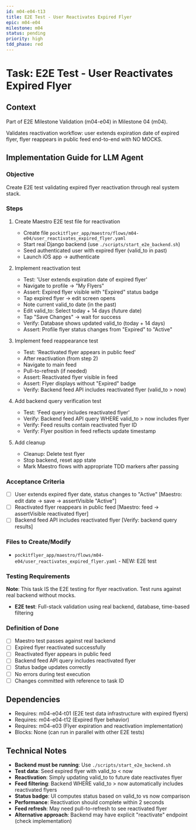 ```yaml
---
id: m04-e04-t13
title: E2E Test - User Reactivates Expired Flyer
epic: m04-e04
milestone: m04
status: pending
priority: high
tdd_phase: red
---
```


# Task: E2E Test - User Reactivates Expired Flyer

## Context
Part of E2E Milestone Validation (m04-e04) in Milestone 04 (m04).

Validates reactivation workflow: user extends expiration date of expired flyer, flyer reappears in public feed end-to-end with NO MOCKS.

## Implementation Guide for LLM Agent

### Objective
Create E2E test validating expired flyer reactivation through real system stack.

### Steps

1. Create Maestro E2E test file for reactivation
   - Create file `pockitflyer_app/maestro/flows/m04-e04/user_reactivates_expired_flyer.yaml`
   - Start real Django backend (use `./scripts/start_e2e_backend.sh`)
   - Seed authenticated user with expired flyer (valid_to in past)
   - Launch iOS app → authenticate

2. Implement reactivation test
   - Test: 'User extends expiration date of expired flyer'
   - Navigate to profile → "My Flyers"
   - Assert: Expired flyer visible with "Expired" status badge
   - Tap expired flyer → edit screen opens
   - Note current valid_to date (in the past)
   - Edit valid_to: Select today + 14 days (future date)
   - Tap "Save Changes" → wait for success
   - Verify: Database shows updated valid_to (today + 14 days)
   - Assert: Profile flyer status changes from "Expired" to "Active"

3. Implement feed reappearance test
   - Test: 'Reactivated flyer appears in public feed'
   - After reactivation (from step 2)
   - Navigate to main feed
   - Pull-to-refresh (if needed)
   - Assert: Reactivated flyer visible in feed
   - Assert: Flyer displays without "Expired" badge
   - Verify: Backend feed API includes reactivated flyer (valid_to > now)

4. Add backend query verification test
   - Test: 'Feed query includes reactivated flyer'
   - Verify: Backend feed API query WHERE valid_to > now includes flyer
   - Verify: Feed results contain reactivated flyer ID
   - Verify: Flyer position in feed reflects update timestamp

5. Add cleanup
   - Cleanup: Delete test flyer
   - Stop backend, reset app state
   - Mark Maestro flows with appropriate TDD markers after passing

### Acceptance Criteria
- [ ] User extends expired flyer date, status changes to "Active" [Maestro: edit date → save → assertVisible "Active"]
- [ ] Reactivated flyer reappears in public feed [Maestro: feed → assertVisible reactivated flyer]
- [ ] Backend feed API includes reactivated flyer [Verify: backend query results]

### Files to Create/Modify
- `pockitflyer_app/maestro/flows/m04-e04/user_reactivates_expired_flyer.yaml` - NEW: E2E test

### Testing Requirements
**Note**: This task IS the E2E testing for flyer reactivation. Test runs against real backend without mocks.

- **E2E test**: Full-stack validation using real backend, database, time-based filtering

### Definition of Done
- [ ] Maestro test passes against real backend
- [ ] Expired flyer reactivated successfully
- [ ] Reactivated flyer appears in public feed
- [ ] Backend feed API query includes reactivated flyer
- [ ] Status badge updates correctly
- [ ] No errors during test execution
- [ ] Changes committed with reference to task ID

## Dependencies
- Requires: m04-e04-t01 (E2E test data infrastructure with expired flyers)
- Requires: m04-e04-t12 (Expired flyer behavior)
- Requires: m04-e03 (Flyer expiration and reactivation implementation)
- Blocks: None (can run in parallel with other E2E tests)

## Technical Notes
- **Backend must be running**: Use `./scripts/start_e2e_backend.sh`
- **Test data**: Seed expired flyer with valid_to < now
- **Reactivation**: Simply updating valid_to to future date reactivates flyer
- **Feed filtering**: Backend WHERE valid_to > now automatically includes reactivated flyers
- **Status badge**: UI computes status based on valid_to vs now comparison
- **Performance**: Reactivation should complete within 2 seconds
- **Feed refresh**: May need pull-to-refresh to see reactivated flyer
- **Alternative approach**: Backend may have explicit "reactivate" endpoint (check implementation)
